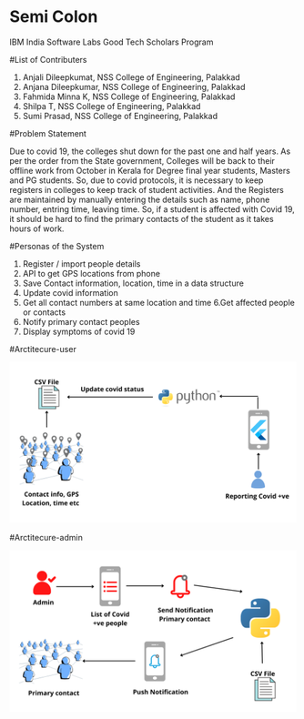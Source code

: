 # Semi Colon
IBM India Software Labs Good Tech Scholars Program

#List of Contributers 
1. Anjali Dileepkumat, NSS College of Engineering, Palakkad
2. Anjana Dileepkumar, NSS College of Engineering, Palakkad
3. Fahmida Minna K, NSS College of Engineering, Palakkad
4. Shilpa T, NSS College of Engineering, Palakkad
5. Sumi Prasad, NSS College of Engineering, Palakkad

#Problem Statement 

Due to covid 19, the colleges shut down for the past one and half years. As per the order from the State government, Colleges will be back to their offline work from October in Kerala for Degree final year students, Masters and PG students. So, due to covid protocols, it is necessary to keep registers in colleges to keep track of student activities. And the Registers are maintained by manually entering the details such as name, phone number, entring time, leaving time. So, if a student is affected with Covid 19, it should be hard to find the primary contacts of the student as it takes hours of work.

#Personas of the System 
1. Register / import people details
2. API to get GPS locations from phone
3. Save Contact information, location, time in a data structure
4. Update covid information
5. Get all contact numbers at same location and time
6.Get affected people or contacts
7. Notify primary contact peoples
8. Display symptoms of covid 19

#Arctitecure-user

![alt text](https://github.com/anjanadka/semicolon/blob/main/presentation/2.png)

#Arctitecure-admin

![alt text](https://github.com/anjanadka/semicolon/blob/main/presentation/3.png)
